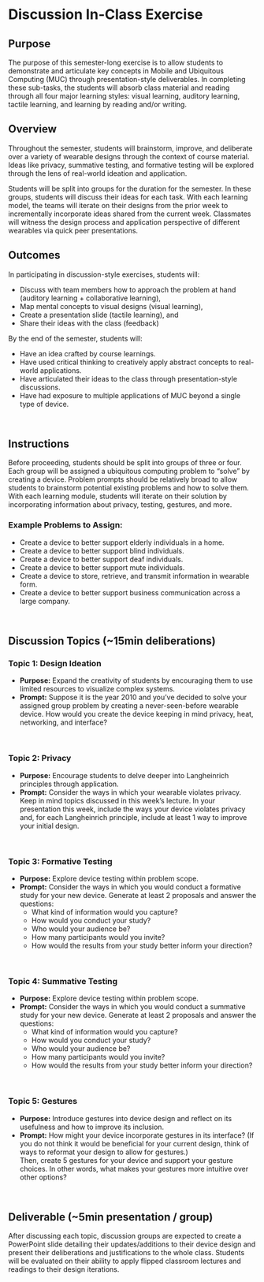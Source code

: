 # Discussion In-Class Exercise

## Purpose
The purpose of this semester-long exercise is to allow students to demonstrate and articulate key concepts in Mobile and Ubiquitous Computing (MUC) through presentation-style deliverables. In completing these sub-tasks, the students will absorb class material and reading through all four major learning styles: visual learning, auditory learning, tactile learning, and learning by reading and/or writing.

## Overview
Throughout the semester, students will brainstorm, improve, and deliberate over a variety of wearable designs through the context of course material. Ideas like privacy, summative testing, and formative testing will be explored through the lens of real-world ideation and application.

Students will be split into groups for the duration for the semester. In these groups, students will discuss their ideas for each task. With each learning model, the teams will iterate on their designs from the prior week to incrementally incorporate ideas shared from the current week. Classmates will witness the design process and application perspective of different wearables via quick peer presentations.

## Outcomes
In participating in discussion-style exercises, students will:
- Discuss with team members how to approach the problem at hand (auditory learning + collaborative learning),
- Map mental concepts to visual designs (visual learning),
- Create a presentation slide (tactile learning), and
- Share their ideas with the class (feedback)

By the end of the semester, students will:
- Have an idea crafted by course learnings. 
- Have used critical thinking to creatively apply abstract concepts to real-world applications.
- Have articulated their ideas to the class through presentation-style discussions.
- Have had exposure to multiple applications of MUC beyond a single type of device.

<br>

## Instructions
Before proceeding, students should be split into groups of three or four. Each group will be assigned a ubiquitous computing problem to “solve” by creating a device. Problem prompts should be relatively broad to allow students to brainstorm potential existing problems and how to solve them. With each learning module, students will iterate on their solution by incorporating information about privacy, testing, gestures, and more. 

### Example Problems to Assign:
- Create a device to better support elderly individuals in a home.
- Create a device to better support blind individuals.
- Create a device to better support deaf individuals.
- Create a device to better support mute individuals.
- Create a device to store, retrieve, and transmit information in wearable form.
- Create a device to better support business communication across a large company.

<br>

## Discussion Topics (~15min deliberations)

### Topic 1: Design Ideation
- **Purpose:** Expand the creativity of students by encouraging them to use limited resources to visualize complex systems.
- **Prompt:** Suppose it is the year 2010 and you’ve decided to solve your assigned group problem by creating a never-seen-before wearable device. How would you create the device keeping in mind privacy, heat, networking, and interface?

<br>

### Topic 2: Privacy
- **Purpose:** Encourage students to delve deeper into Langheinrich principles through application.
- **Prompt:** Consider the ways in which your wearable violates privacy. Keep in mind topics discussed in this week’s lecture. In your presentation this week, include the ways your device violates privacy and, for each Langheinrich principle, include at least 1 way to improve your initial design.


<br>

### Topic 3: Formative Testing
- **Purpose:** Explore device testing within problem scope. 
- **Prompt:** Consider the ways in which you would conduct a formative study for your new device. Generate at least 2 proposals and answer the questions:
    - What kind of information would you capture?
    - How would you conduct your study?
    - Who would your audience be?
    - How many participants would you invite? 
    - How would the results from your study better inform your direction? 


<br>

### Topic 4: Summative Testing
- **Purpose:** Explore device testing within problem scope. 
- **Prompt:** Consider the ways in which you would conduct a summative study for your new device. Generate at least 2 proposals and answer the questions:
    - What kind of information would you capture?
    - How would you conduct your study?
    - Who would your audience be?
    - How many participants would you invite? 
    - How would the results from your study better inform your direction? 

<br>

### Topic 5: Gestures
- **Purpose:** Introduce gestures into device design and reflect on its usefulness and how to improve its inclusion.
- **Prompt:** How might your device incorporate gestures in its interface? (If you do not think it would be beneficial for your current design, think of ways to reformat your design to allow for gestures.)
<br>Then, create 5 gestures for your device and support your gesture choices. In other words, what makes your gestures more intuitive over other options?

<br>

## Deliverable (~5min presentation /  group)
After discussing each topic, discussion groups are expected to create a PowerPoint slide detailing their updates/additions to their device design and present their deliberations and justifications to the whole class. Students will be evaluated on their ability to apply flipped classroom lectures and readings to their design iterations.
